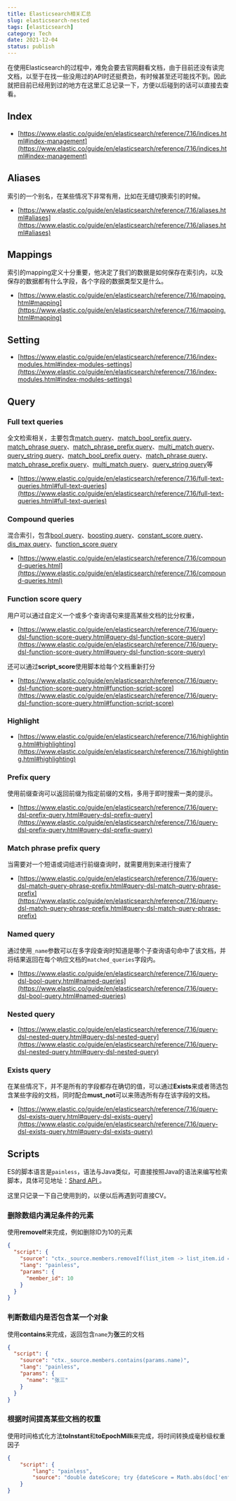 ```yaml
---
title: Elasticsearch相关汇总
slug: elasticsearch-nested
tags: [elasticsearch]
category: Tech
date: 2021-12-04
status: publish
---
```

在使用Elasticsearch的过程中，难免会要去官网翻看文档，由于目前还没有读完文档，以至于在找一些没用过的API时还挺费劲，有时候甚至还可能找不到。因此就把目前已经用到过的地方在这里汇总记录一下，方便以后碰到的话可以直接去查看。



## Index

- [https://www.elastic.co/guide/en/elasticsearch/reference/7.16/indices.html#index-management](https://www.elastic.co/guide/en/elasticsearch/reference/7.16/indices.html#index-management)



## Aliases

索引的一个别名，在某些情况下非常有用，比如在无缝切换索引的时候。

- [https://www.elastic.co/guide/en/elasticsearch/reference/7.16/aliases.html#aliases](https://www.elastic.co/guide/en/elasticsearch/reference/7.16/aliases.html#aliases)



## Mappings

索引的mapping定义十分重要，他决定了我们的数据是如何保存在索引内，以及保存的数据都有什么字段，各个字段的数据类型又是什么。

- [https://www.elastic.co/guide/en/elasticsearch/reference/7.16/mapping.html#mapping](https://www.elastic.co/guide/en/elasticsearch/reference/7.16/mapping.html#mapping)



## Setting

- [https://www.elastic.co/guide/en/elasticsearch/reference/7.16/index-modules.html#index-modules-settings](https://www.elastic.co/guide/en/elasticsearch/reference/7.16/index-modules.html#index-modules-settings)



## Query

### Full text queries

全文检索相关，主要包含[match query](https://www.elastic.co/guide/en/elasticsearch/reference/7.16/query-dsl-match-query.html)、[match_bool_prefix query](https://www.elastic.co/guide/en/elasticsearch/reference/7.16/query-dsl-match-bool-prefix-query.html)、[match_phrase query](https://www.elastic.co/guide/en/elasticsearch/reference/7.16/query-dsl-match-query-phrase.html)、[match_phrase_prefix query](https://www.elastic.co/guide/en/elasticsearch/reference/7.16/query-dsl-match-query-phrase-prefix.html)、[multi_match query](https://www.elastic.co/guide/en/elasticsearch/reference/7.16/query-dsl-multi-match-query.html)、[query_string query](https://www.elastic.co/guide/en/elasticsearch/reference/7.16/query-dsl-query-string-query.html)、[match_bool_prefix query](https://www.elastic.co/guide/en/elasticsearch/reference/7.16/query-dsl-match-bool-prefix-query.html)、[match_phrase query](https://www.elastic.co/guide/en/elasticsearch/reference/7.16/query-dsl-match-query-phrase.html)、[match_phrase_prefix query](https://www.elastic.co/guide/en/elasticsearch/reference/7.16/query-dsl-match-query-phrase-prefix.html)、[multi_match query](https://www.elastic.co/guide/en/elasticsearch/reference/7.16/query-dsl-multi-match-query.html)、[query_string query](https://www.elastic.co/guide/en/elasticsearch/reference/7.16/query-dsl-query-string-query.html)等

- [https://www.elastic.co/guide/en/elasticsearch/reference/7.16/full-text-queries.html#full-text-queries](https://www.elastic.co/guide/en/elasticsearch/reference/7.16/full-text-queries.html#full-text-queries)



### Compound queries

混合索引，包含[bool query](https://www.elastic.co/guide/en/elasticsearch/reference/7.16/query-dsl-bool-query.html)、[boosting query](https://www.elastic.co/guide/en/elasticsearch/reference/7.16/query-dsl-boosting-query.html)、[constant_score query](https://www.elastic.co/guide/en/elasticsearch/reference/7.16/query-dsl-constant-score-query.html)、[dis_max query](https://www.elastic.co/guide/en/elasticsearch/reference/7.16/query-dsl-dis-max-query.html)、[function_score query](https://www.elastic.co/guide/en/elasticsearch/reference/7.16/query-dsl-function-score-query.html)

- [https://www.elastic.co/guide/en/elasticsearch/reference/7.16/compound-queries.html](https://www.elastic.co/guide/en/elasticsearch/reference/7.16/compound-queries.html)



### Function score query

用户可以通过自定义一个或多个查询语句来提高某些文档的比分权重，

- [https://www.elastic.co/guide/en/elasticsearch/reference/7.16/query-dsl-function-score-query.html#query-dsl-function-score-query](https://www.elastic.co/guide/en/elasticsearch/reference/7.16/query-dsl-function-score-query.html#query-dsl-function-score-query)

还可以通过**script_score**使用脚本给每个文档重新打分

- [https://www.elastic.co/guide/en/elasticsearch/reference/7.16/query-dsl-function-score-query.html#function-script-score](https://www.elastic.co/guide/en/elasticsearch/reference/7.16/query-dsl-function-score-query.html#function-script-score)



### Highlight

- [https://www.elastic.co/guide/en/elasticsearch/reference/7.16/highlighting.html#highlighting](https://www.elastic.co/guide/en/elasticsearch/reference/7.16/highlighting.html#highlighting)



### Prefix query

使用前缀查询可以返回前缀为指定前缀的文档，多用于即时搜索一类的提示。

- [https://www.elastic.co/guide/en/elasticsearch/reference/7.16/query-dsl-prefix-query.html#query-dsl-prefix-query](https://www.elastic.co/guide/en/elasticsearch/reference/7.16/query-dsl-prefix-query.html#query-dsl-prefix-query)



### Match phrase prefix query

当需要对一个短语或词组进行前缀查询时，就需要用到来进行搜索了

- [https://www.elastic.co/guide/en/elasticsearch/reference/7.16/query-dsl-match-query-phrase-prefix.html#query-dsl-match-query-phrase-prefix](https://www.elastic.co/guide/en/elasticsearch/reference/7.16/query-dsl-match-query-phrase-prefix.html#query-dsl-match-query-phrase-prefix)



### Named query

通过使用`_name`参数可以在多字段查询时知道是哪个子查询语句命中了该文档，并将结果返回在每个响应文档的`matched_queries`字段内。

- [https://www.elastic.co/guide/en/elasticsearch/reference/7.16/query-dsl-bool-query.html#named-queries](https://www.elastic.co/guide/en/elasticsearch/reference/7.16/query-dsl-bool-query.html#named-queries)



### Nested query

- [https://www.elastic.co/guide/en/elasticsearch/reference/7.16/query-dsl-nested-query.html#query-dsl-nested-query](https://www.elastic.co/guide/en/elasticsearch/reference/7.16/query-dsl-nested-query.html#query-dsl-nested-query)



### Exists query

在某些情况下，并不是所有的字段都存在确切的值，可以通过**Exists**来或者筛选包含某些字段的文档，同时配合**must_not**可以来筛选所有存在该字段的文档。

- [https://www.elastic.co/guide/en/elasticsearch/reference/7.16/query-dsl-exists-query.html#query-dsl-exists-query](https://www.elastic.co/guide/en/elasticsearch/reference/7.16/query-dsl-exists-query.html#query-dsl-exists-query)



## Scripts

ES的脚本语言是`painless`，语法与Java类似，可直接按照Java的语法来编写检索脚本，具体可见地址：[Shard API ](https://www.elastic.co/guide/en/elasticsearch/painless/7.16/painless-api-reference-shared.html)。

这里只记录一下自己使用到的，以便以后再遇到可直接CV。

### 删除数组内满足条件的元素

使用**removeIf**来完成，例如删除ID为10的元素

```json
{
  "script": {
    "source": "ctx._source.members.removeIf(list_item -> list_item.id == params.member_id)",
    "lang": "painless",
    "params": {
      "member_id": 10
    }
  }
}
```



### 判断数组内是否包含某一个对象

使用**contains**来完成，返回包含`name`为**张三**的文档

```json
{
  "script": {
    "source": "ctx._source.members.contains(params.name)",
    "lang": "painless",
    "params": {
      "name": "张三"
    }
  }
}
```



### 根据时间提高某些文档的权重

使用时间格式化方法**toInstant**和**toEpochMilli**来完成，将时间转换成毫秒级权重因子

```json
{
    "script": {
        "lang": "painless", 
        "source": "double dateScore; try {dateScore = Math.abs(doc['enforcementDate'].value.toInstant().toEpochMilli()/1e12);} catch (Exception e) {dateScore=0;} return dateScore;"
    }
}
```

